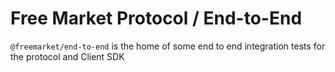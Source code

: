 # Free Market Protocol / End-to-End

`@freemarket/end-to-end` is the home of some end to end integration tests for the protocol and Client SDK
